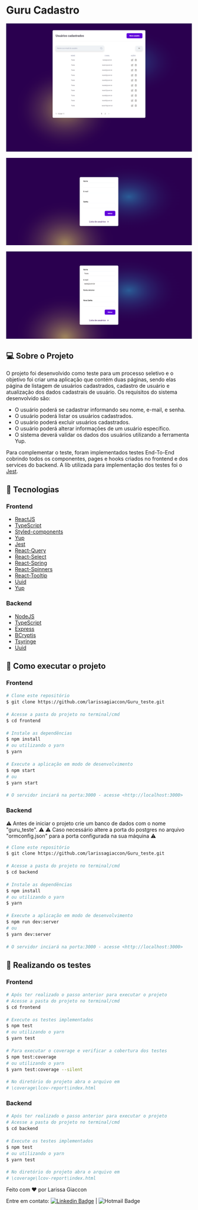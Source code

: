 # Guru Cadastro

![Guru_Dashboard](https://github.com/larissagiaccon/Guru_teste/blob/main/Dashboard.png)

![Guru_SignUp](https://github.com/larissagiaccon/Guru_teste/blob/main/SignUp.png)

![Guru_EditUser](https://github.com/larissagiaccon/Guru_teste/blob/main/EditUser.png)

## :computer: Sobre o Projeto

O projeto foi desenvolvido como teste para um processo seletivo e o objetivo foi criar uma aplicação que contém duas páginas, sendo elas página de listagem de usuários cadastrados, cadastro de usuário e atualização dos dados cadastrais de usuário.
Os requisitos do sistema desenvolvido são:

- O usuário poderá se cadastrar informando seu nome, e-mail, e senha.
- O usuário poderá listar os usuários cadastrados.
- O usuário poderá excluir usuários cadastrados.
- O usuário poderá alterar informações de um usuário específico.
- O sistema deverá validar os dados dos usuários utilizando a ferramenta Yup.

Para complementar o teste, foram implementados testes End-To-End cobrindo todos os componentes, pages e hooks criados no frontend e dos services do backend. A lib utilizada para implementação dos testes foi o [Jest](https://jestjs.io/).

## :rocket: Tecnologias

### Frontend
- [ReactJS](https://reactjs.org/)
- [TypeScript](https://www.typescriptlang.org/)
- [Styled-components](https://styled-components.com/)
- [Yup](https://github.com/jquense/yup)
- [Jest](https://jestjs.io/)
- [React-Query](https://react-query.tanstack.com/)
- [React-Select](https://react-select.com/home)
- [React-Spring](https://react-spring.io/)
- [React-Spinners](https://www.npmjs.com/package/react-spinners)
- [React-Tooltip](https://www.npmjs.com/package/react-tooltip)
- [Uuid](https://www.npmjs.com/package/uuid)
- [Yup](https://www.npmjs.com/package/yup)

### Backend
- [NodeJS](https://nodejs.org/en/)
- [TypeScript](https://www.typescriptlang.org/)
- [Express](https://expressjs.com/pt-br/)
- [BCryptjs](https://www.npmjs.com/package/bcryptjs)
- [Tsyringe](https://www.npmjs.com/package/tsyringe)
- [Uuid](https://www.npmjs.com/package/uuid)

## :rocket: Como executar o projeto

### Frontend

```bash
# Clone este repositório
$ git clone https://github.com/larissagiaccon/Guru_teste.git

# Acesse a pasta do projeto no terminal/cmd
$ cd frontend

# Instale as dependências
$ npm install
# ou utilizando o yarn
$ yarn

# Execute a aplicação em modo de desenvolvimento
$ npm start
# ou
$ yarn start

# O servidor inciará na porta:3000 - acesse <http://localhost:3000>
```

### Backend

:warning: Antes de iniciar o projeto crie um banco de dados com o nome "guru_teste". :warning:
:warning: Caso necessário altere a porta do postgres no arquivo "ormconfig.json" para a porta configurada na sua máquina :warning:

```bash
# Clone este repositório
$ git clone https://github.com/larissagiaccon/Guru_teste.git

# Acesse a pasta do projeto no terminal/cmd
$ cd backend

# Instale as dependências
$ npm install
# ou utilizando o yarn
$ yarn

# Execute a aplicação em modo de desenvolvimento
$ npm run dev:server
# ou
$ yarn dev:server

# O servidor inciará na porta:3000 - acesse <http://localhost:3000>
```

## :rocket: Realizando os testes

### Frontend

```bash
# Após ter realizado o passo anterior para executar o projeto
# Acesse a pasta do projeto no terminal/cmd
$ cd frontend

# Execute os testes implementados
$ npm test
# ou utilizando o yarn
$ yarn test

# Para executar o coverage e verificar a cobertura dos testes
$ npm test:coverage
# ou utilizando o yarn
$ yarn test:coverage --silent

# No diretório do projeto abra o arquivo em
# \coverage\lcov-report\index.html
```

### Backend

```bash
# Após ter realizado o passo anterior para executar o projeto
# Acesse a pasta do projeto no terminal/cmd
$ cd backend

# Execute os testes implementados
$ npm test
# ou utilizando o yarn
$ yarn test

# No diretório do projeto abra o arquivo em
# \coverage\lcov-report\index.html
```

Feito com :heart: por Larissa Giaccon

Entre em contato: [![Linkedin Badge](https://img.shields.io/badge/-LarissaGiaccon-blue?style=flat-square&logo=Linkedin&logoColor=white&link=https://www.linkedin.com/in/larissagiaccon)](https://www.linkedin.com/in/larissagiaccon) 
| 
![Hotmail Badge](https://img.shields.io/badge/-larissa_souz@hotmail.com-0078D4?style=flat-square&amp;logo=microsoft-outlook&amp;logoColor=white&amp;link=mailto:larissa_souz@hotmail.com)
